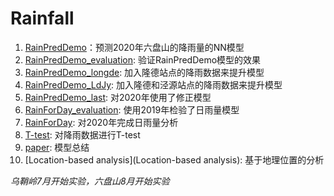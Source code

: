 # Rainfall

1. [RainPredDemo](RainPredDemo)：预测2020年六盘山的降雨量的NN模型
2. [RainPredDemo_evaluation](RainPredDemo_evaluation): 验证RainPredDemo模型的效果
3. [RainPredDemo_longde](RainPredDemo_longde): 加入隆德站点的降雨数据来提升模型
4. [RainPredDemo_LdJy](RainPredDemo_LdJy): 加入隆德和泾源站点的降雨数据来提升模型
5. [RainPredDemo_last](RainPredDemo_last): 对2020年使用了修正模型
6. [RainForDay_evaluation](RainForDay_evaluation): 使用2019年检验了日雨量模型
7. [RainForDay](RainForDay): 对2020年完成日雨量分析
8. [T-test](T-test): 对降雨数据进行T-test
9. [paper](paper): 模型总结
10. [Location-based analysis](Location-based analysis): 基于地理位置的分析

*乌鞘岭7月开始实验，六盘山8月开始实验*

